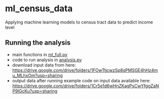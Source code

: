 # ml_census_data
 Applying machine learning models to census tract data to predict income level

## Running the analysis
* main functions in [ml_full.py](./ml_full.py)
* code to run analysis in [analysis.py](./analysis.py)
* download input data from here: https://drive.google.com/drive/folders/1FOwTtjcwzSp8sPMSGE4hHz4mu_MLhxOm?usp=sharing
* output data after running example code on input data available here: https://drive.google.com/drive/folders/1Cr5e1d6wHnZKagPsCwYfggZaNP9lGcKu?usp=sharing
